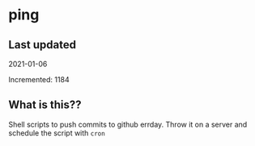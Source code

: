 # ping

## Last updated
2021-01-06

Incremented: 1184

## What is this??
Shell scripts to push commits to github errday. Throw it on a server and schedule the script with `cron`
